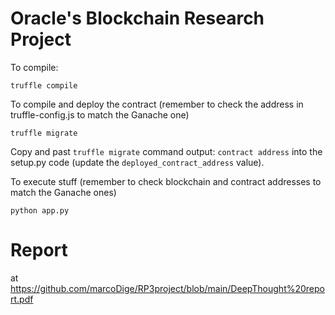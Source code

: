 # Oracle's Blockchain Research Project

To compile:
```
truffle compile
```

To compile and deploy the contract (remember to check the address in truffle-config.js to match the Ganache one)
```
truffle migrate
```

Copy and past `truffle migrate` command output: `contract address` into the setup.py code (update the `deployed_contract_address` value).

To execute stuff (remember to check blockchain and contract addresses to match the Ganache ones)
```
python app.py
```

# Report
at https://github.com/marcoDige/RP3project/blob/main/DeepThought%20report.pdf
